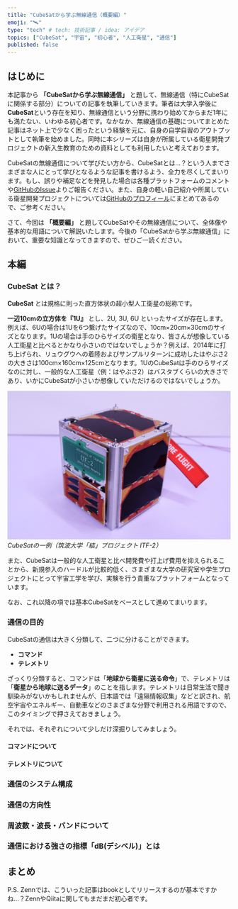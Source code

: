 ```yaml
---
title: "CubeSatから学ぶ無線通信（概要編）"
emoji: "🛰️"
type: "tech" # tech: 技術記事 / idea: アイデア
topics: ["CubeSat", "宇宙", "初心者", "人工衛星", "通信"]
published: false
---
```


## はじめに
本記事から **「CubeSatから学ぶ無線通信」** と題して、無線通信（特にCubeSatに関係する部分）についての記事を執筆していきます。筆者は大学入学後に**CubeSat**という存在を知り、無線通信という分野に携わり始めてからまだ1年にも満たない、いわゆる初心者です。なかなか、無線通信の基礎についてまとめた記事はネット上で少なく困ったという経験を元に、自身の自学自習のアウトプットとして執筆を始めました。同時に本シリーズは自身が所属している衛星開発プロジェクトの新入生教育のための資料としても利用したいと考えております。

CubeSatの無線通信について学びたい方から、CubeSatとは...？という人までさまざまな人にとって学びとなるような記事を書けるよう、全力を尽くしてまいります。もし、誤りや補足などを発見した場合は各種プラットフォームのコメントや[GitHubのIssue](https://github.com/k42um/zenn-qiita/issues)よりご報告ください。また、自身の軽い自己紹介や所属している衛星開発プロジェクトについては[GitHubのプロフィール](https://github.com/k42um)にまとめてあるので、ご参考ください。

さて、今回は **「概要編」** と題してCubeSatやその無線通信について、全体像や基本的な用語について解説いたします。今後の「CubeSatから学ぶ無線通信」において、重要な知識となってきますので、ぜひご一読ください。

## 本編

### CubeSat とは？
**CubeSat** とは規格に則った直方体状の超小型人工衛星の総称です。

**一辺10cmの立方体を『1U』** とし、2U, 3U, 6U といったサイズが存在します。例えば、6Uの場合は1Uを6つ繋げたサイズなので、10cm×20cm×30cmのサイズとなります。1Uの場合は手のひらサイズの衛星となり、皆さんが想像している人工衛星と比べるとかなり小さいのではないでしょうか？例えば、2014年に打ち上げられ、リュウグウへの着陸およびサンプルリターンに成功したはやぶさ2の大きさは100cm×160cm×125cmとなります。1UのCubeSatは手のひらサイズなのに対し、一般的な人工衛星（例：はやぶさ2）はバスタブくらいの大きさであり、いかにCubeSatが小さいか想像していただけるのではないでしょうか。

![CubeSatの一例](/images/cubesat-rc/ITF-2.png)
*CubeSatの一例（筑波大学「結」プロジェクト ITF-2）*

また、CubeSatは一般的な人工衛星と比べ開発費や打上げ費用を抑えられることから、新規参入のハードルが比較的低く、さまざまな大学の研究室や学生プロジェクトにとって宇宙工学を学び、実験を行う貴重なプラットフォームとなっています。

なお、これ以降の項では基本CubeSatをベースとして進めてまいります。

### 通信の目的

CubeSatの通信は大きく分類して、二つに分けることができます。
- **コマンド**
- **テレメトリ**

ざっくり分類すると、コマンドは「**地球から衛星に送る命令**」で、テレメトリは「**衛星から地球に送るデータ**」のことを指します。テレメトリは日常生活で聞き馴染みがないかもしれませんが、日本語では「遠隔情報収集」などと訳され、航空宇宙やエネルギー、自動車などのさまざまな分野で利用される用語ですので、このタイミングで押さえておきましょう。

<!-- ここに画像挿入　-->

それでは、それぞれについて少しだけ深掘りしてみましょう。

#### コマンドについて

#### テレメトリについて
### 通信のシステム構成

### 通信の方向性

### 周波数・波長・バンドについて

### 通信における強さの指標「dB(デシベル)」とは



## まとめ
P.S. Zennでは、こういった記事はbookとしてリリースするのが基本ですかね...？ZennやQiitaに関してもまだまだ初心者です。

<!--
## 参考文献


-->